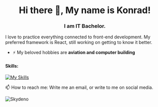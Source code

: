 <h1 align="center">Hi there 👋, My name is Konrad!</h1>
<h3 align="center">I am IT Bachelor.</h3>
I love to practice everything connected to front-end development. My preferred framework is React, still working on getting to know it better.

- ⚡ My beloved hobbies are **aviation and computer building**

#### Skills: 
[![My Skills](https://skills.thijs.gg/icons?i=js,html,css,react,nextjs,tailwind,scss)](https://skills.thijs.gg)

📫 How to reach me: Write me an email, or write to me on social media. 

<p>
  <img align="center" src="https://github-readme-stats.vercel.app/api/top-langs?username=Skydeno&show_icons=true&locale=en&layout=compact"   alt="Skydeno" />
</p>


